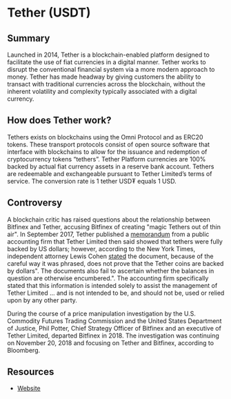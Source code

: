 # Tether (USDT)

## Summary

Launched in 2014, Tether is a blockchain-enabled platform designed to facilitate the use of fiat currencies in a digital manner. Tether works to disrupt the conventional financial system via a more modern approach to money. Tether has made headway by giving customers the ability to transact with traditional currencies across the blockchain, without the inherent volatility and complexity typically associated with a digital currency.

## How does Tether work?

Tethers exists on blockchains using the Omni Protocol and as ERC20 tokens. These transport protocols consist of open source software that interface with blockchains to allow for the issuance and redemption of cryptocurrency tokens “tethers”. Tether Platform currencies are 100% backed by actual fiat currency assets in a reserve bank account. Tethers are redeemable and exchangeable pursuant to Tether Limited’s terms of service. The conversion rate is 1 tether USD₮ equals 1 USD.

## Controversy

A blockchain critic has raised questions about the relationship between Bitfinex and Tether, accusing Bitfinex of creating "magic Tethers out of thin air". In September 2017, Tether published a [memorandum](https://tether.to/wp-content/uploads/2017/09/Final-Tether-Consulting-Report-9-15-17_Redacted.pdf) from a public accounting firm that Tether Limited then said showed that tethers were fully backed by US dollars; however, according to the New York Times, independent attorney Lewis Cohen [stated](https://www.nytimes.com/2017/11/21/technology/bitcoin-bitfinex-tether.html) the document, because of the careful way it was phrased, does not prove that the Tether coins are backed by dollars". The documents also fail to ascertain whether the balances in question are otherwise encumbered.". The accounting firm specifically stated that this information is intended solely to assist the management of Tether Limited ... and is not intended to be, and should not be, used or relied upon by any other party.

During the course of a price manipulation investigation by the U.S. Commodity Futures Trading Commission and the United States Department of Justice, Phil Potter, Chief Strategy Officer of Bitfinex and an executive of Tether Limited, departed Bitfinex in 2018. The investigation was continuing on November 20, 2018 and focusing on Tether and Bitfinex, according to Bloomberg.

## Resources
* [Website](https://tether.to/)
